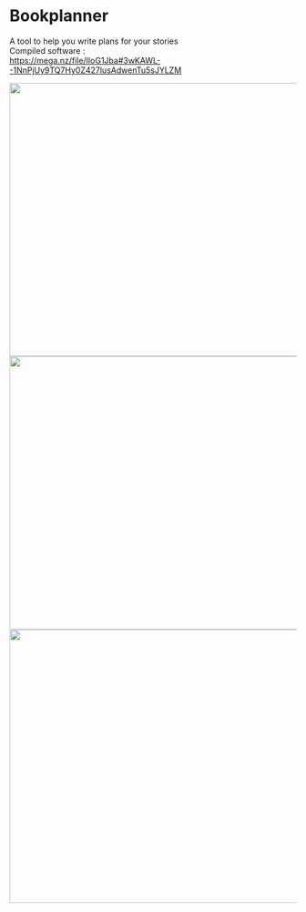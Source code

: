 # Bookplanner
A tool to help you write plans for your stories <br>
Compiled software : <br>
https://mega.nz/file/lIoG1Jba#3wKAWL--1NnPjUy9TQ7Hy0Z427lusAdwenTu5sJYLZM <br>


<img src="https://i.postimg.cc/J7Sv99gH/bookplanner-01.png" style=" width:720px ; height:480px "  > <br>
<img src="https://i.postimg.cc/qvTY72pk/bookplanner-02.png" style=" width:720px ; height:480px "  > <br>
<img src="https://i.postimg.cc/4NtqZWkL/bookplanner-03.png" style=" width:720px ; height:480px "  > <br>

